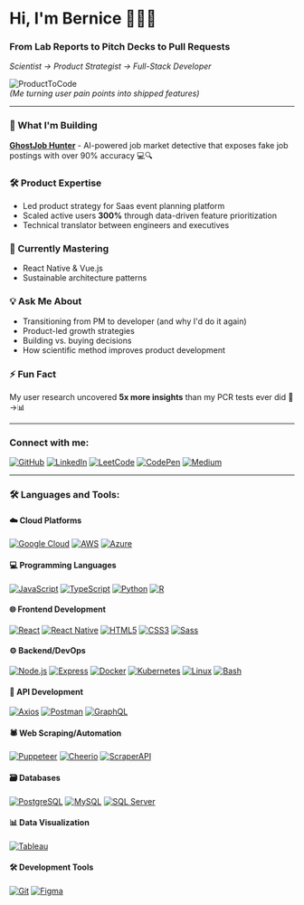 # Hi, I'm Bernice 👩🏽‍💻

### From Lab Reports to Pitch Decks to Pull Requests  
*Scientist → Product Strategist → Full-Stack Developer*

![ProductToCode](https://media.giphy.com/media/L1R1tvI9svkIWwpVYr/giphy.gif)  
*(Me turning user pain points into shipped features)*

---

### 🚀 What I'm Building  
[**GhostJob Hunter**](https://github.com/yourrepo) - AI-powered job market detective that exposes fake job postings with over 90% accuracy 💻🔍  

### 🛠️ Product Expertise  
- Led product strategy for Saas event planning platform  
- Scaled active users **300%** through data-driven feature prioritization  
- Technical translator between engineers and executives  

### 🌱 Currently Mastering  
- React Native & Vue.js  
- Sustainable architecture patterns  

### 💡 Ask Me About  
- Transitioning from PM to developer (and why I'd do it again)
- Product-led growth strategies  
- Building vs. buying decisions  
- How scientific method improves product development  

### ⚡ Fun Fact  
My user research uncovered **5x more insights** than my PCR tests ever did 🧪→📊  

---




### Connect with me:

[![GitHub](https://img.shields.io/badge/GitHub-181717?style=for-the-badge&logo=github&logoColor=white)](https://github.com/itsdbernice)
[![LinkedIn](https://img.shields.io/badge/LinkedIn-0A66C2?style=for-the-badge&logo=linkedin&logoColor=white)](https://linkedin.com/in/itsdbernice)
[![LeetCode](https://img.shields.io/badge/LeetCode-FFA116?style=for-the-badge&logo=leetcode&logoColor=black)](https://www.leetcode.com/itsdbernice)
[![CodePen](https://img.shields.io/badge/CodePen-000000?style=for-the-badge&logo=codepen&logoColor=white)](https://codepen.io/itsdbernice)
[![Medium](https://img.shields.io/badge/Medium-12100E?style=for-the-badge&logo=medium&logoColor=white)](https://medium.com/@itsdbernice)

---
### 🛠️ Languages and Tools:

#### ☁️ Cloud Platforms
[![Google Cloud](https://img.shields.io/badge/Google_Cloud-%234285F4.svg?style=for-the-badge&logo=google-cloud&logoColor=white)](https://cloud.google.com)
[![AWS](https://img.shields.io/badge/AWS-%23FF9900.svg?style=for-the-badge&logo=amazon-aws&logoColor=white)](https://aws.amazon.com)
[![Azure](https://img.shields.io/badge/Azure-%230072C6.svg?style=for-the-badge&logo=microsoft-azure&logoColor=white)](https://azure.microsoft.com)

#### 💻 Programming Languages
[![JavaScript](https://img.shields.io/badge/JavaScript-%23323330.svg?style=for-the-badge&logo=javascript&logoColor=%23F7DF1E)](https://developer.mozilla.org/en-US/docs/Web/JavaScript)
[![TypeScript](https://img.shields.io/badge/TypeScript-%23007ACC.svg?style=for-the-badge&logo=typescript&logoColor=white)](https://www.typescriptlang.org/)
[![Python](https://img.shields.io/badge/Python-%233776AB.svg?style=for-the-badge&logo=python&logoColor=white)](https://www.python.org)
[![R](https://img.shields.io/badge/R-%23276DC3.svg?style=for-the-badge&logo=r&logoColor=white)](https://www.r-project.org/)

#### 🌐 Frontend Development
[![React](https://img.shields.io/badge/React-%2320232a.svg?style=for-the-badge&logo=react&logoColor=%2361DAFB)](https://reactjs.org/)
[![React Native](https://img.shields.io/badge/React_Native-%2320232a.svg?style=for-the-badge&logo=react&logoColor=%2361DAFB)](https://reactnative.dev/)
[![HTML5](https://img.shields.io/badge/HTML5-%23E34F26.svg?style=for-the-badge&logo=html5&logoColor=white)](https://www.w3.org/html/)
[![CSS3](https://img.shields.io/badge/CSS3-%231572B6.svg?style=for-the-badge&logo=css3&logoColor=white)](https://www.w3schools.com/css/)
[![Sass](https://img.shields.io/badge/Sass-%23CC6699.svg?style=for-the-badge&logo=sass&logoColor=white)](https://sass-lang.com)

#### ⚙️ Backend/DevOps
[![Node.js](https://img.shields.io/badge/Node.js-%2343853D.svg?style=for-the-badge&logo=node.js&logoColor=white)](https://nodejs.org)
[![Express](https://img.shields.io/badge/Express-%23000000.svg?style=for-the-badge&logo=express&logoColor=white)](https://expressjs.com)
[![Docker](https://img.shields.io/badge/Docker-%232496ED.svg?style=for-the-badge&logo=docker&logoColor=white)](https://www.docker.com/)
[![Kubernetes](https://img.shields.io/badge/Kubernetes-%23326CE5.svg?style=for-the-badge&logo=kubernetes&logoColor=white)](https://kubernetes.io)
[![Linux](https://img.shields.io/badge/Linux-%23FCC624.svg?style=for-the-badge&logo=linux&logoColor=black)](https://www.linux.org/)
[![Bash](https://img.shields.io/badge/Bash-%234EAA25.svg?style=for-the-badge&logo=gnu-bash&logoColor=white)](https://www.gnu.org/software/bash/)

#### 🔌 API Development
[![Axios](https://img.shields.io/badge/Axios-%235A29E4.svg?style=for-the-badge&logo=axios&logoColor=white)](https://axios-http.com/)
[![Postman](https://img.shields.io/badge/Postman-%23FF6C37.svg?style=for-the-badge&logo=postman&logoColor=white)](https://www.postman.com/)
[![GraphQL](https://img.shields.io/badge/GraphQL-%23E10098.svg?style=for-the-badge&logo=graphql&logoColor=white)](https://graphql.org/)

#### 🕷️ Web Scraping/Automation
[![Puppeteer](https://img.shields.io/badge/Puppeteer-%2340B5A4.svg?style=for-the-badge&logo=puppeteer&logoColor=white)](https://github.com/puppeteer/puppeteer)
[![Cheerio](https://img.shields.io/badge/Cheerio-%23FF8800.svg?style=for-the-badge&logo=javascript&logoColor=white)](https://cheerio.js.org/)
[![ScraperAPI](https://img.shields.io/badge/ScraperAPI-%2300B0FF.svg?style=for-the-badge&logo=webhooks&logoColor=white)](https://www.scraperapi.com/)

#### 🗃️ Databases
[![PostgreSQL](https://img.shields.io/badge/PostgreSQL-%23316192.svg?style=for-the-badge&logo=postgresql&logoColor=white)](https://www.postgresql.org)
[![MySQL](https://img.shields.io/badge/MySQL-%2300f.svg?style=for-the-badge&logo=mysql&logoColor=white)](https://www.mysql.com/)
[![SQL Server](https://img.shields.io/badge/SQL_Server-%23CC2927.svg?style=for-the-badge&logo=microsoft-sql-server&logoColor=white)](https://www.microsoft.com/en-us/sql-server)

#### 📊 Data Visualization
[![Tableau](https://img.shields.io/badge/Tableau-%23E97627.svg?style=for-the-badge&logo=tableau&logoColor=white)](https://www.tableau.com/)

#### 🛠️ Development Tools
[![Git](https://img.shields.io/badge/Git-%23F05032.svg?style=for-the-badge&logo=git&logoColor=white)](https://git-scm.com/)
[![Figma](https://img.shields.io/badge/Figma-%23F24E1E.svg?style=for-the-badge&logo=figma&logoColor=white)](https://www.figma.com/)
